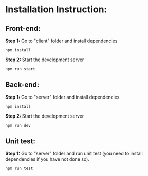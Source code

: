 # Installation Instruction:

## Front-end:

**Step 1:** Go to "client" folder and install dependencies
```
npm install
```

**Step 2:** Start the development server
``` 
npm run start
```

## Back-end:

**Step 1:** Go to "server" folder and install dependencies
```
npm install
```

**Step 2:** Start the development server
``` 
npm run dev
```

## Unit test:

**Step 1:** Go to "server" folder and run unit test (you need to install dependencies if you have not done so).
```
npm run test
```




